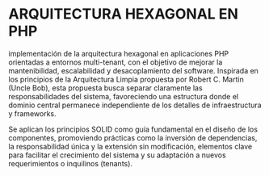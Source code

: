 # ARQUITECTURA HEXAGONAL EN PHP
implementación de la arquitectura hexagonal en aplicaciones PHP orientadas a entornos multi-tenant, con el objetivo de mejorar la mantenibilidad, escalabilidad y desacoplamiento del software. Inspirada en los principios de la Arquitectura Limpia propuesta por Robert C. Martin (Uncle Bob), esta propuesta busca separar claramente las responsabilidades del sistema, favoreciendo una estructura donde el dominio central permanece independiente de los detalles de infraestructura y frameworks.

Se aplican los principios SOLID como guía fundamental en el diseño de los componentes, promoviendo prácticas como la inversión de dependencias, la responsabilidad única y la extensión sin modificación, elementos clave para facilitar el crecimiento del sistema y su adaptación a nuevos requerimientos o inquilinos (tenants).
